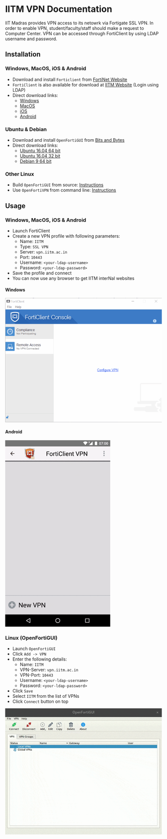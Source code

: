 # IITM VPN Documentation
IIT Madras provides VPN access to its netowrk via Fortigate SSL VPN. 
In order to enable VPN, student/faculty/staff should make a request to Computer Center.
VPN can be accessed through FortiClient by using LDAP username and password.

## Installation

### Windows, MacOS, iOS & Android

- Download and install `Forticlient` from 
  [FortiNet Website](https://www.fortinet.com/support-and-training/support/product-downloads.html)
- `FortiClient` is also available for download at [IITM Website](https://vpn.iitm.ac.in:10443) (Login using LDAP)
- Direct download links:
  - [Windows](http://forticlient.com/downloads/FortiClientOnlineInstaller.exe)
  - [MacOS](http://forticlient.com/downloads/FortiClient_Installer.dmg)
  - [iOS](http://itunes.apple.com/md/app/forticlient/id525600370?mt=8)
  - [Android](https://play.google.com/store/apps/details?id=com.fortinet.forticlient)

### Ubuntu & Debian

- Download and install `OpenFortiGUI` from
  [Bits and Bytes](https://hadler.me/linux/openfortigui/)
- Direct download links:
  - [Ubuntu 16.04 64 bit](https://hadler.me/files/openfortigui/openfortigui_0.2.10-1_amd64.deb) 
  - [Ubuntu 16.04 32 bit](https://hadler.me/files/openfortigui/openfortigui_0.2.10-1_i386.deb)
  - [Debian 9 64 bit](https://hadler.me/files/openfortigui/openfortigui_0.2.10-1_amd64_debian9.deb)

### Other Linux

- Build `OpenFortiGUI` from source: [Instructions](https://hadler.me/linux/openfortigui/)
- Use `OpenFortiVPN` from command line: [Instructions](https://github.com/adrienverge/openfortivpn)

## Usage

### Windows, MacOS, iOS & Android

- Launch FortiClient
- Create a new VPN profile with following parameters:
  - Name: `IITM`
  - Type: `SSL VPN`
  - Server: `vpn.iitm.ac.in`
  - Port: `10443`
  - Username: `<your-ldap-username>`
  - Password: `<your-ldap-password>`
- Save the profile and connect
- You can now use any browser to get IITM interNal websites

#### Windows
![FortiClient on Windows](forticlient_windows_connect.gif)

#### Android
![FortiClient on Android](forticlient_android_connect_opt.gif)

### Linux (OpenFortiGUI)

- Launch `OpenFortiGUI`
- Click `Add -> VPN`
- Enter the following details:
  - Name: `IITM`
  - VPN-Server: `vpn.iitm.ac.in`
  - VPN-Port: `10443`
  - Username: `<your-ldap-username>`
  - Password: `<your-ldap-password>`
- Click `Save`
- Select `IITM` from the list of VPNs
- Click `Connect` button on top

![OpenFortiGUI on Ubuntu](openfortigui.gif)
